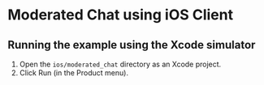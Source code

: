 # Moderated Chat using iOS Client

## Running the example using the Xcode simulator

1. Open the `ios/moderated_chat` directory as an Xcode project.
3. Click Run (in the Product menu). 